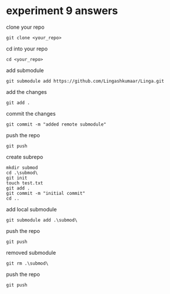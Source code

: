 # experiment 9 answers
clone your repo
```
git clone <your_repo>
```
cd into your repo
```
cd <your_repo>
```
add submodule
```
git submodule add https://github.com/Lingashkumaar/Linga.git
```
add the changes
```
git add .
```
commit the changes
```
git commit -m "added remote submodule"
```
push the repo
```
git push
```
create subrepo
```
mkdir submod
cd .\submod\
git init
touch test.txt
git add .
git commit -m "initial commit"
cd ..
```
add local submodule
```
git submodule add .\submod\
```
push the repo
```
git push
```
removed submodule
```
git rm .\submod\
```
push the repo
```
git push
```